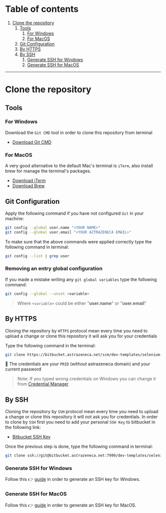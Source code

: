 # Table of contents

1. [Clone the repository](#cloneTheRepository)
    1. [Tools](#tools)
        1. [For Windows](#forWindows)
        2. [For MacOS](#forMacOS)
    2. [Git Configuration](#gitConfiguration)
    3. [By HTTPS](#byHTTPS)
    4. [By SSH](#bySSH)
        1. [Generate SSH for Windows](#generateSSHKeyForWindows)
        2. [Generate SSH for MacOS](#generateSSHKeyForMacOS)

-----------------------


<a name="cloneTheRepository"></a>
# Clone the repository

<a name="tools"></a>
## Tools

<a name="forWindows"></a>
### For Windows
Download the `Git CMD` tool in order to clone this repository from terminal

- [Download Git CMD](https://git-scm.com/downloads)

<a name="forMacOS"></a>
### For MacOS
A very good alternative to the default Mac's terminal is `iTerm`, also install brew for manage the terminal's packages.

- [Download iTerm](https://www.iterm2.com/downloads.html)
- [Download Brew](https://brew.sh/)


<a name="gitConfiguration"></a>
## Git Configuration
Apply the following command if you have not configured `Git` in your machine:

```bash
git config --global user.name "<YOUR NAME>"
git config --global user.email "<YOUR AZTRAZENECA EMAIL>"
```

To make sure that the above commands were applied correctly type the following command in terminal:

```bash
git config --list | grep user
```

### Removing an entry global configuration
If you made a mistake writing any `git global variables` type the following command:

```bash
git config --global --unset <variable>
```

> Where `<variable>` could be either "**user.name**" or "**user.email**"

<a name="byHTTPS"></a>
## By HTTPS
Cloning the repository by `HTTPS` protocol mean every time you need to upload a change or clone 
this repository it will ask you for your credentials

Type the following command in the terminal:

```bash
git clone https://bitbucket.astrazeneca.net/scm/dev-templates/selenium-ui-tests-framework-template.git
```

:eyes: The credentials are your `PRID` (without astrazeneca domain) and your current password

> Note: If you typed wrong credentials on Windows you can change it from [Credential Manager](https://support.microsoft.com/en-us/help/4026814/windows-accessing-credential-manager) 

<a name="bySSH"></a>
## By SSH
Cloning the repository by `SSH` protocol mean every time you need to upload a change or clone
this repository it will not ask you for credentials.
In order to clone by `SSH` first you need to add your personal `SSH Key` to bitbucket in the following link:

- [Bitbucket SSH Key](https://bitbucket.astrazeneca.net/plugins/servlet/ssh/account/keys/add)

Once the previous step is done, type the following command in terminal:

```bash
git clone ssh://git@bitbucket.astrazeneca.net:7999/dev-templates/selenium-ui-tests-framework-template.git
```

<a name="generateSSHKeyForWindows"></a>
### Generate SSH for Windows
Follow this :point_right: [guide](https://docs.joyent.com/public-cloud/getting-started/ssh-keys/generating-an-ssh-key-manually/manually-generating-your-ssh-key-in-windows#git-bash)
in order to generate an SSH key for Windows.

<a name="generateSSHKeyForMacOS"></a>
### Generate SSH for MacOS
Follow this :point_right: [guide](https://secure.vexxhost.com/billing/index.php/knowledgebase/171/How-can-I-generate-SSH-keys-on-Mac-OS-X.html)
in order to generate an SSH key for MacOS.